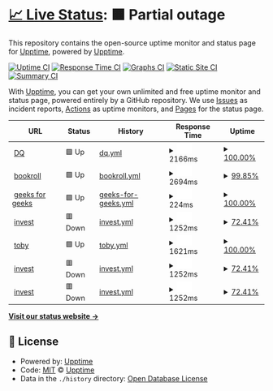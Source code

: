 # [📈 Live Status](https://demo.upptime.js.org): <!--live status--> **🟧 Partial outage**

This repository contains the open-source uptime monitor and status page for [Upptime](https://upptime.js.org), powered by [Upptime](https://github.com/upptime/upptime).

[![Uptime CI](https://github.com/upptime/upptime/workflows/Uptime%20CI/badge.svg)](https://github.com/upptime/upptime/actions?query=workflow%3A%22Uptime+CI%22)
[![Response Time CI](https://github.com/upptime/upptime/workflows/Response%20Time%20CI/badge.svg)](https://github.com/upptime/upptime/actions?query=workflow%3A%22Response+Time+CI%22)
[![Graphs CI](https://github.com/upptime/upptime/workflows/Graphs%20CI/badge.svg)](https://github.com/upptime/upptime/actions?query=workflow%3A%22Graphs+CI%22)
[![Static Site CI](https://github.com/upptime/upptime/workflows/Static%20Site%20CI/badge.svg)](https://github.com/upptime/upptime/actions?query=workflow%3A%22Static+Site+CI%22)
[![Summary CI](https://github.com/upptime/upptime/workflows/Summary%20CI/badge.svg)](https://github.com/upptime/upptime/actions?query=workflow%3A%22Summary+CI%22)

With [Upptime](https://upptime.js.org), you can get your own unlimited and free uptime monitor and status page, powered entirely by a GitHub repository. We use [Issues](https://github.com/upptime/upptime/issues) as incident reports, [Actions](https://github.com/upptime/upptime/actions) as uptime monitors, and [Pages](https://demo.upptime.js.org) for the status page.

<!--start: status pages-->
<!-- This summary is generated by Upptime (https://github.com/upptime/upptime) -->
<!-- Do not edit this manually, your changes will be overwritten -->
<!-- prettier-ignore -->
| URL | Status | History | Response Time | Uptime |
| --- | ------ | ------- | ------------- | ------ |
| <img alt="" src="https://favicons.githubusercontent.com/dq.yam.com" height="13"> [DQ](https://dq.yam.com/) | 🟩 Up | [dq.yml](https://github.com/LloydGain/UppTIME/commits/HEAD/history/dq.yml) | <details><summary><img alt="Response time graph" src="./graphs/dq/response-time-week.png" height="20"> 2166ms</summary><br><a href="https://demo.upptime.js.org/history/dq"><img alt="Response time 2161" src="https://img.shields.io/endpoint?url=https%3A%2F%2Fraw.githubusercontent.com%2FLloydGain%2FUppTIME%2FHEAD%2Fapi%2Fdq%2Fresponse-time.json"></a><br><a href="https://demo.upptime.js.org/history/dq"><img alt="24-hour response time 2069" src="https://img.shields.io/endpoint?url=https%3A%2F%2Fraw.githubusercontent.com%2FLloydGain%2FUppTIME%2FHEAD%2Fapi%2Fdq%2Fresponse-time-day.json"></a><br><a href="https://demo.upptime.js.org/history/dq"><img alt="7-day response time 2166" src="https://img.shields.io/endpoint?url=https%3A%2F%2Fraw.githubusercontent.com%2FLloydGain%2FUppTIME%2FHEAD%2Fapi%2Fdq%2Fresponse-time-week.json"></a><br><a href="https://demo.upptime.js.org/history/dq"><img alt="30-day response time 2161" src="https://img.shields.io/endpoint?url=https%3A%2F%2Fraw.githubusercontent.com%2FLloydGain%2FUppTIME%2FHEAD%2Fapi%2Fdq%2Fresponse-time-month.json"></a><br><a href="https://demo.upptime.js.org/history/dq"><img alt="1-year response time 2161" src="https://img.shields.io/endpoint?url=https%3A%2F%2Fraw.githubusercontent.com%2FLloydGain%2FUppTIME%2FHEAD%2Fapi%2Fdq%2Fresponse-time-year.json"></a></details> | <details><summary><a href="https://demo.upptime.js.org/history/dq">100.00%</a></summary><a href="https://demo.upptime.js.org/history/dq"><img alt="All-time uptime 100.00%" src="https://img.shields.io/endpoint?url=https%3A%2F%2Fraw.githubusercontent.com%2FLloydGain%2FUppTIME%2FHEAD%2Fapi%2Fdq%2Fuptime.json"></a><br><a href="https://demo.upptime.js.org/history/dq"><img alt="24-hour uptime 100.00%" src="https://img.shields.io/endpoint?url=https%3A%2F%2Fraw.githubusercontent.com%2FLloydGain%2FUppTIME%2FHEAD%2Fapi%2Fdq%2Fuptime-day.json"></a><br><a href="https://demo.upptime.js.org/history/dq"><img alt="7-day uptime 100.00%" src="https://img.shields.io/endpoint?url=https%3A%2F%2Fraw.githubusercontent.com%2FLloydGain%2FUppTIME%2FHEAD%2Fapi%2Fdq%2Fuptime-week.json"></a><br><a href="https://demo.upptime.js.org/history/dq"><img alt="30-day uptime 100.00%" src="https://img.shields.io/endpoint?url=https%3A%2F%2Fraw.githubusercontent.com%2FLloydGain%2FUppTIME%2FHEAD%2Fapi%2Fdq%2Fuptime-month.json"></a><br><a href="https://demo.upptime.js.org/history/dq"><img alt="1-year uptime 100.00%" src="https://img.shields.io/endpoint?url=https%3A%2F%2Fraw.githubusercontent.com%2FLloydGain%2FUppTIME%2FHEAD%2Fapi%2Fdq%2Fuptime-year.json"></a></details>
| <img alt="" src="https://favicons.githubusercontent.com/brpt.bookroll.org.tw" height="13"> [bookroll](https://brpt.bookroll.org.tw/login/index.php) | 🟩 Up | [bookroll.yml](https://github.com/LloydGain/UppTIME/commits/HEAD/history/bookroll.yml) | <details><summary><img alt="Response time graph" src="./graphs/bookroll/response-time-week.png" height="20"> 2694ms</summary><br><a href="https://demo.upptime.js.org/history/bookroll"><img alt="Response time 2531" src="https://img.shields.io/endpoint?url=https%3A%2F%2Fraw.githubusercontent.com%2FLloydGain%2FUppTIME%2FHEAD%2Fapi%2Fbookroll%2Fresponse-time.json"></a><br><a href="https://demo.upptime.js.org/history/bookroll"><img alt="24-hour response time 4961" src="https://img.shields.io/endpoint?url=https%3A%2F%2Fraw.githubusercontent.com%2FLloydGain%2FUppTIME%2FHEAD%2Fapi%2Fbookroll%2Fresponse-time-day.json"></a><br><a href="https://demo.upptime.js.org/history/bookroll"><img alt="7-day response time 2694" src="https://img.shields.io/endpoint?url=https%3A%2F%2Fraw.githubusercontent.com%2FLloydGain%2FUppTIME%2FHEAD%2Fapi%2Fbookroll%2Fresponse-time-week.json"></a><br><a href="https://demo.upptime.js.org/history/bookroll"><img alt="30-day response time 2531" src="https://img.shields.io/endpoint?url=https%3A%2F%2Fraw.githubusercontent.com%2FLloydGain%2FUppTIME%2FHEAD%2Fapi%2Fbookroll%2Fresponse-time-month.json"></a><br><a href="https://demo.upptime.js.org/history/bookroll"><img alt="1-year response time 2531" src="https://img.shields.io/endpoint?url=https%3A%2F%2Fraw.githubusercontent.com%2FLloydGain%2FUppTIME%2FHEAD%2Fapi%2Fbookroll%2Fresponse-time-year.json"></a></details> | <details><summary><a href="https://demo.upptime.js.org/history/bookroll">99.85%</a></summary><a href="https://demo.upptime.js.org/history/bookroll"><img alt="All-time uptime 99.96%" src="https://img.shields.io/endpoint?url=https%3A%2F%2Fraw.githubusercontent.com%2FLloydGain%2FUppTIME%2FHEAD%2Fapi%2Fbookroll%2Fuptime.json"></a><br><a href="https://demo.upptime.js.org/history/bookroll"><img alt="24-hour uptime 100.00%" src="https://img.shields.io/endpoint?url=https%3A%2F%2Fraw.githubusercontent.com%2FLloydGain%2FUppTIME%2FHEAD%2Fapi%2Fbookroll%2Fuptime-day.json"></a><br><a href="https://demo.upptime.js.org/history/bookroll"><img alt="7-day uptime 99.85%" src="https://img.shields.io/endpoint?url=https%3A%2F%2Fraw.githubusercontent.com%2FLloydGain%2FUppTIME%2FHEAD%2Fapi%2Fbookroll%2Fuptime-week.json"></a><br><a href="https://demo.upptime.js.org/history/bookroll"><img alt="30-day uptime 99.96%" src="https://img.shields.io/endpoint?url=https%3A%2F%2Fraw.githubusercontent.com%2FLloydGain%2FUppTIME%2FHEAD%2Fapi%2Fbookroll%2Fuptime-month.json"></a><br><a href="https://demo.upptime.js.org/history/bookroll"><img alt="1-year uptime 99.96%" src="https://img.shields.io/endpoint?url=https%3A%2F%2Fraw.githubusercontent.com%2FLloydGain%2FUppTIME%2FHEAD%2Fapi%2Fbookroll%2Fuptime-year.json"></a></details>
| <img alt="" src="https://favicons.githubusercontent.com/www.geeksforgeeks.org" height="13"> [geeks for geeks](https://www.geeksforgeeks.org/) | 🟩 Up | [geeks-for-geeks.yml](https://github.com/LloydGain/UppTIME/commits/HEAD/history/geeks-for-geeks.yml) | <details><summary><img alt="Response time graph" src="./graphs/geeks-for-geeks/response-time-week.png" height="20"> 224ms</summary><br><a href="https://demo.upptime.js.org/history/geeks-for-geeks"><img alt="Response time 292" src="https://img.shields.io/endpoint?url=https%3A%2F%2Fraw.githubusercontent.com%2FLloydGain%2FUppTIME%2FHEAD%2Fapi%2Fgeeks-for-geeks%2Fresponse-time.json"></a><br><a href="https://demo.upptime.js.org/history/geeks-for-geeks"><img alt="24-hour response time 111" src="https://img.shields.io/endpoint?url=https%3A%2F%2Fraw.githubusercontent.com%2FLloydGain%2FUppTIME%2FHEAD%2Fapi%2Fgeeks-for-geeks%2Fresponse-time-day.json"></a><br><a href="https://demo.upptime.js.org/history/geeks-for-geeks"><img alt="7-day response time 224" src="https://img.shields.io/endpoint?url=https%3A%2F%2Fraw.githubusercontent.com%2FLloydGain%2FUppTIME%2FHEAD%2Fapi%2Fgeeks-for-geeks%2Fresponse-time-week.json"></a><br><a href="https://demo.upptime.js.org/history/geeks-for-geeks"><img alt="30-day response time 292" src="https://img.shields.io/endpoint?url=https%3A%2F%2Fraw.githubusercontent.com%2FLloydGain%2FUppTIME%2FHEAD%2Fapi%2Fgeeks-for-geeks%2Fresponse-time-month.json"></a><br><a href="https://demo.upptime.js.org/history/geeks-for-geeks"><img alt="1-year response time 292" src="https://img.shields.io/endpoint?url=https%3A%2F%2Fraw.githubusercontent.com%2FLloydGain%2FUppTIME%2FHEAD%2Fapi%2Fgeeks-for-geeks%2Fresponse-time-year.json"></a></details> | <details><summary><a href="https://demo.upptime.js.org/history/geeks-for-geeks">100.00%</a></summary><a href="https://demo.upptime.js.org/history/geeks-for-geeks"><img alt="All-time uptime 100.00%" src="https://img.shields.io/endpoint?url=https%3A%2F%2Fraw.githubusercontent.com%2FLloydGain%2FUppTIME%2FHEAD%2Fapi%2Fgeeks-for-geeks%2Fuptime.json"></a><br><a href="https://demo.upptime.js.org/history/geeks-for-geeks"><img alt="24-hour uptime 100.00%" src="https://img.shields.io/endpoint?url=https%3A%2F%2Fraw.githubusercontent.com%2FLloydGain%2FUppTIME%2FHEAD%2Fapi%2Fgeeks-for-geeks%2Fuptime-day.json"></a><br><a href="https://demo.upptime.js.org/history/geeks-for-geeks"><img alt="7-day uptime 100.00%" src="https://img.shields.io/endpoint?url=https%3A%2F%2Fraw.githubusercontent.com%2FLloydGain%2FUppTIME%2FHEAD%2Fapi%2Fgeeks-for-geeks%2Fuptime-week.json"></a><br><a href="https://demo.upptime.js.org/history/geeks-for-geeks"><img alt="30-day uptime 100.00%" src="https://img.shields.io/endpoint?url=https%3A%2F%2Fraw.githubusercontent.com%2FLloydGain%2FUppTIME%2FHEAD%2Fapi%2Fgeeks-for-geeks%2Fuptime-month.json"></a><br><a href="https://demo.upptime.js.org/history/geeks-for-geeks"><img alt="1-year uptime 100.00%" src="https://img.shields.io/endpoint?url=https%3A%2F%2Fraw.githubusercontent.com%2FLloydGain%2FUppTIME%2FHEAD%2Fapi%2Fgeeks-for-geeks%2Fuptime-year.json"></a></details>
| <img alt="" src="https://favicons.githubusercontent.com/rich01.com" height="13"> [invest](https://rich01.com/blog-pos-17/) | 🟥 Down | [invest.yml](https://github.com/LloydGain/UppTIME/commits/HEAD/history/invest.yml) | <details><summary><img alt="Response time graph" src="./graphs/invest/response-time-week.png" height="20"> 1252ms</summary><br><a href="https://demo.upptime.js.org/history/invest"><img alt="Response time 1250" src="https://img.shields.io/endpoint?url=https%3A%2F%2Fraw.githubusercontent.com%2FLloydGain%2FUppTIME%2FHEAD%2Fapi%2Finvest%2Fresponse-time.json"></a><br><a href="https://demo.upptime.js.org/history/invest"><img alt="24-hour response time 1226" src="https://img.shields.io/endpoint?url=https%3A%2F%2Fraw.githubusercontent.com%2FLloydGain%2FUppTIME%2FHEAD%2Fapi%2Finvest%2Fresponse-time-day.json"></a><br><a href="https://demo.upptime.js.org/history/invest"><img alt="7-day response time 1252" src="https://img.shields.io/endpoint?url=https%3A%2F%2Fraw.githubusercontent.com%2FLloydGain%2FUppTIME%2FHEAD%2Fapi%2Finvest%2Fresponse-time-week.json"></a><br><a href="https://demo.upptime.js.org/history/invest"><img alt="30-day response time 1250" src="https://img.shields.io/endpoint?url=https%3A%2F%2Fraw.githubusercontent.com%2FLloydGain%2FUppTIME%2FHEAD%2Fapi%2Finvest%2Fresponse-time-month.json"></a><br><a href="https://demo.upptime.js.org/history/invest"><img alt="1-year response time 1250" src="https://img.shields.io/endpoint?url=https%3A%2F%2Fraw.githubusercontent.com%2FLloydGain%2FUppTIME%2FHEAD%2Fapi%2Finvest%2Fresponse-time-year.json"></a></details> | <details><summary><a href="https://demo.upptime.js.org/history/invest">72.41%</a></summary><a href="https://demo.upptime.js.org/history/invest"><img alt="All-time uptime 92.87%" src="https://img.shields.io/endpoint?url=https%3A%2F%2Fraw.githubusercontent.com%2FLloydGain%2FUppTIME%2FHEAD%2Fapi%2Finvest%2Fuptime.json"></a><br><a href="https://demo.upptime.js.org/history/invest"><img alt="24-hour uptime 33.34%" src="https://img.shields.io/endpoint?url=https%3A%2F%2Fraw.githubusercontent.com%2FLloydGain%2FUppTIME%2FHEAD%2Fapi%2Finvest%2Fuptime-day.json"></a><br><a href="https://demo.upptime.js.org/history/invest"><img alt="7-day uptime 72.41%" src="https://img.shields.io/endpoint?url=https%3A%2F%2Fraw.githubusercontent.com%2FLloydGain%2FUppTIME%2FHEAD%2Fapi%2Finvest%2Fuptime-week.json"></a><br><a href="https://demo.upptime.js.org/history/invest"><img alt="30-day uptime 92.87%" src="https://img.shields.io/endpoint?url=https%3A%2F%2Fraw.githubusercontent.com%2FLloydGain%2FUppTIME%2FHEAD%2Fapi%2Finvest%2Fuptime-month.json"></a><br><a href="https://demo.upptime.js.org/history/invest"><img alt="1-year uptime 92.87%" src="https://img.shields.io/endpoint?url=https%3A%2F%2Fraw.githubusercontent.com%2FLloydGain%2FUppTIME%2FHEAD%2Fapi%2Finvest%2Fuptime-year.json"></a></details>
| <img alt="" src="https://favicons.githubusercontent.com/www.hellotoby.com" height="13"> [toby](https://www.hellotoby.com/zh-tw?isMobile=true) | 🟩 Up | [toby.yml](https://github.com/LloydGain/UppTIME/commits/HEAD/history/toby.yml) | <details><summary><img alt="Response time graph" src="./graphs/toby/response-time-week.png" height="20"> 1621ms</summary><br><a href="https://demo.upptime.js.org/history/toby"><img alt="Response time 1664" src="https://img.shields.io/endpoint?url=https%3A%2F%2Fraw.githubusercontent.com%2FLloydGain%2FUppTIME%2FHEAD%2Fapi%2Ftoby%2Fresponse-time.json"></a><br><a href="https://demo.upptime.js.org/history/toby"><img alt="24-hour response time 1398" src="https://img.shields.io/endpoint?url=https%3A%2F%2Fraw.githubusercontent.com%2FLloydGain%2FUppTIME%2FHEAD%2Fapi%2Ftoby%2Fresponse-time-day.json"></a><br><a href="https://demo.upptime.js.org/history/toby"><img alt="7-day response time 1621" src="https://img.shields.io/endpoint?url=https%3A%2F%2Fraw.githubusercontent.com%2FLloydGain%2FUppTIME%2FHEAD%2Fapi%2Ftoby%2Fresponse-time-week.json"></a><br><a href="https://demo.upptime.js.org/history/toby"><img alt="30-day response time 1664" src="https://img.shields.io/endpoint?url=https%3A%2F%2Fraw.githubusercontent.com%2FLloydGain%2FUppTIME%2FHEAD%2Fapi%2Ftoby%2Fresponse-time-month.json"></a><br><a href="https://demo.upptime.js.org/history/toby"><img alt="1-year response time 1664" src="https://img.shields.io/endpoint?url=https%3A%2F%2Fraw.githubusercontent.com%2FLloydGain%2FUppTIME%2FHEAD%2Fapi%2Ftoby%2Fresponse-time-year.json"></a></details> | <details><summary><a href="https://demo.upptime.js.org/history/toby">100.00%</a></summary><a href="https://demo.upptime.js.org/history/toby"><img alt="All-time uptime 100.00%" src="https://img.shields.io/endpoint?url=https%3A%2F%2Fraw.githubusercontent.com%2FLloydGain%2FUppTIME%2FHEAD%2Fapi%2Ftoby%2Fuptime.json"></a><br><a href="https://demo.upptime.js.org/history/toby"><img alt="24-hour uptime 100.00%" src="https://img.shields.io/endpoint?url=https%3A%2F%2Fraw.githubusercontent.com%2FLloydGain%2FUppTIME%2FHEAD%2Fapi%2Ftoby%2Fuptime-day.json"></a><br><a href="https://demo.upptime.js.org/history/toby"><img alt="7-day uptime 100.00%" src="https://img.shields.io/endpoint?url=https%3A%2F%2Fraw.githubusercontent.com%2FLloydGain%2FUppTIME%2FHEAD%2Fapi%2Ftoby%2Fuptime-week.json"></a><br><a href="https://demo.upptime.js.org/history/toby"><img alt="30-day uptime 100.00%" src="https://img.shields.io/endpoint?url=https%3A%2F%2Fraw.githubusercontent.com%2FLloydGain%2FUppTIME%2FHEAD%2Fapi%2Ftoby%2Fuptime-month.json"></a><br><a href="https://demo.upptime.js.org/history/toby"><img alt="1-year uptime 100.00%" src="https://img.shields.io/endpoint?url=https%3A%2F%2Fraw.githubusercontent.com%2FLloydGain%2FUppTIME%2FHEAD%2Fapi%2Ftoby%2Fuptime-year.json"></a></details>
| <img alt="" src="https://favicons.githubusercontent.com/blog-pos-17" height="13"> [invest](https://blog-pos-17/) | 🟥 Down | [invest.yml](https://github.com/LloydGain/UppTIME/commits/HEAD/history/invest.yml) | <details><summary><img alt="Response time graph" src="./graphs/invest/response-time-week.png" height="20"> 1252ms</summary><br><a href="https://demo.upptime.js.org/history/invest"><img alt="Response time 1250" src="https://img.shields.io/endpoint?url=https%3A%2F%2Fraw.githubusercontent.com%2FLloydGain%2FUppTIME%2FHEAD%2Fapi%2Finvest%2Fresponse-time.json"></a><br><a href="https://demo.upptime.js.org/history/invest"><img alt="24-hour response time 1226" src="https://img.shields.io/endpoint?url=https%3A%2F%2Fraw.githubusercontent.com%2FLloydGain%2FUppTIME%2FHEAD%2Fapi%2Finvest%2Fresponse-time-day.json"></a><br><a href="https://demo.upptime.js.org/history/invest"><img alt="7-day response time 1252" src="https://img.shields.io/endpoint?url=https%3A%2F%2Fraw.githubusercontent.com%2FLloydGain%2FUppTIME%2FHEAD%2Fapi%2Finvest%2Fresponse-time-week.json"></a><br><a href="https://demo.upptime.js.org/history/invest"><img alt="30-day response time 1250" src="https://img.shields.io/endpoint?url=https%3A%2F%2Fraw.githubusercontent.com%2FLloydGain%2FUppTIME%2FHEAD%2Fapi%2Finvest%2Fresponse-time-month.json"></a><br><a href="https://demo.upptime.js.org/history/invest"><img alt="1-year response time 1250" src="https://img.shields.io/endpoint?url=https%3A%2F%2Fraw.githubusercontent.com%2FLloydGain%2FUppTIME%2FHEAD%2Fapi%2Finvest%2Fresponse-time-year.json"></a></details> | <details><summary><a href="https://demo.upptime.js.org/history/invest">72.41%</a></summary><a href="https://demo.upptime.js.org/history/invest"><img alt="All-time uptime 92.87%" src="https://img.shields.io/endpoint?url=https%3A%2F%2Fraw.githubusercontent.com%2FLloydGain%2FUppTIME%2FHEAD%2Fapi%2Finvest%2Fuptime.json"></a><br><a href="https://demo.upptime.js.org/history/invest"><img alt="24-hour uptime 33.33%" src="https://img.shields.io/endpoint?url=https%3A%2F%2Fraw.githubusercontent.com%2FLloydGain%2FUppTIME%2FHEAD%2Fapi%2Finvest%2Fuptime-day.json"></a><br><a href="https://demo.upptime.js.org/history/invest"><img alt="7-day uptime 72.41%" src="https://img.shields.io/endpoint?url=https%3A%2F%2Fraw.githubusercontent.com%2FLloydGain%2FUppTIME%2FHEAD%2Fapi%2Finvest%2Fuptime-week.json"></a><br><a href="https://demo.upptime.js.org/history/invest"><img alt="30-day uptime 92.87%" src="https://img.shields.io/endpoint?url=https%3A%2F%2Fraw.githubusercontent.com%2FLloydGain%2FUppTIME%2FHEAD%2Fapi%2Finvest%2Fuptime-month.json"></a><br><a href="https://demo.upptime.js.org/history/invest"><img alt="1-year uptime 92.87%" src="https://img.shields.io/endpoint?url=https%3A%2F%2Fraw.githubusercontent.com%2FLloydGain%2FUppTIME%2FHEAD%2Fapi%2Finvest%2Fuptime-year.json"></a></details>
| <img alt="" src="https://favicons.githubusercontent.com/howtobullsh" height="13"> [invest](https://howtobullsh) | 🟥 Down | [invest.yml](https://github.com/LloydGain/UppTIME/commits/HEAD/history/invest.yml) | <details><summary><img alt="Response time graph" src="./graphs/invest/response-time-week.png" height="20"> 1252ms</summary><br><a href="https://demo.upptime.js.org/history/invest"><img alt="Response time 1250" src="https://img.shields.io/endpoint?url=https%3A%2F%2Fraw.githubusercontent.com%2FLloydGain%2FUppTIME%2FHEAD%2Fapi%2Finvest%2Fresponse-time.json"></a><br><a href="https://demo.upptime.js.org/history/invest"><img alt="24-hour response time 1226" src="https://img.shields.io/endpoint?url=https%3A%2F%2Fraw.githubusercontent.com%2FLloydGain%2FUppTIME%2FHEAD%2Fapi%2Finvest%2Fresponse-time-day.json"></a><br><a href="https://demo.upptime.js.org/history/invest"><img alt="7-day response time 1252" src="https://img.shields.io/endpoint?url=https%3A%2F%2Fraw.githubusercontent.com%2FLloydGain%2FUppTIME%2FHEAD%2Fapi%2Finvest%2Fresponse-time-week.json"></a><br><a href="https://demo.upptime.js.org/history/invest"><img alt="30-day response time 1250" src="https://img.shields.io/endpoint?url=https%3A%2F%2Fraw.githubusercontent.com%2FLloydGain%2FUppTIME%2FHEAD%2Fapi%2Finvest%2Fresponse-time-month.json"></a><br><a href="https://demo.upptime.js.org/history/invest"><img alt="1-year response time 1250" src="https://img.shields.io/endpoint?url=https%3A%2F%2Fraw.githubusercontent.com%2FLloydGain%2FUppTIME%2FHEAD%2Fapi%2Finvest%2Fresponse-time-year.json"></a></details> | <details><summary><a href="https://demo.upptime.js.org/history/invest">72.41%</a></summary><a href="https://demo.upptime.js.org/history/invest"><img alt="All-time uptime 92.87%" src="https://img.shields.io/endpoint?url=https%3A%2F%2Fraw.githubusercontent.com%2FLloydGain%2FUppTIME%2FHEAD%2Fapi%2Finvest%2Fuptime.json"></a><br><a href="https://demo.upptime.js.org/history/invest"><img alt="24-hour uptime 33.32%" src="https://img.shields.io/endpoint?url=https%3A%2F%2Fraw.githubusercontent.com%2FLloydGain%2FUppTIME%2FHEAD%2Fapi%2Finvest%2Fuptime-day.json"></a><br><a href="https://demo.upptime.js.org/history/invest"><img alt="7-day uptime 72.41%" src="https://img.shields.io/endpoint?url=https%3A%2F%2Fraw.githubusercontent.com%2FLloydGain%2FUppTIME%2FHEAD%2Fapi%2Finvest%2Fuptime-week.json"></a><br><a href="https://demo.upptime.js.org/history/invest"><img alt="30-day uptime 92.87%" src="https://img.shields.io/endpoint?url=https%3A%2F%2Fraw.githubusercontent.com%2FLloydGain%2FUppTIME%2FHEAD%2Fapi%2Finvest%2Fuptime-month.json"></a><br><a href="https://demo.upptime.js.org/history/invest"><img alt="1-year uptime 92.87%" src="https://img.shields.io/endpoint?url=https%3A%2F%2Fraw.githubusercontent.com%2FLloydGain%2FUppTIME%2FHEAD%2Fapi%2Finvest%2Fuptime-year.json"></a></details>

<!--end: status pages-->

[**Visit our status website →**](https://demo.upptime.js.org)

## 📄 License

- Powered by: [Upptime](https://github.com/upptime/upptime)
- Code: [MIT](./LICENSE) © [Upptime](https://upptime.js.org)
- Data in the `./history` directory: [Open Database License](https://opendatacommons.org/licenses/odbl/1-0/)
